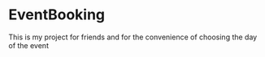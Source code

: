 # EventBooking
This is my project for friends and for the convenience of choosing the day of the event
